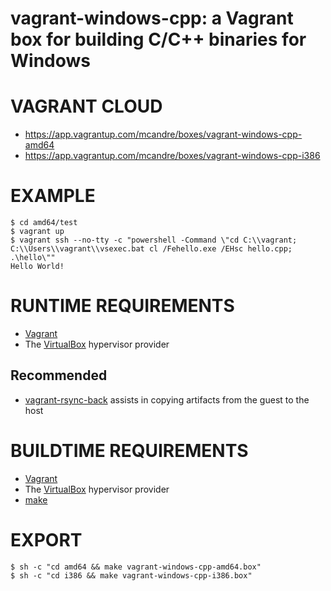 # vagrant-windows-cpp: a Vagrant box for building C/C++ binaries for Windows

# VAGRANT CLOUD

* https://app.vagrantup.com/mcandre/boxes/vagrant-windows-cpp-amd64
* https://app.vagrantup.com/mcandre/boxes/vagrant-windows-cpp-i386

# EXAMPLE

```console
$ cd amd64/test
$ vagrant up
$ vagrant ssh --no-tty -c "powershell -Command \"cd C:\\vagrant; C:\\Users\\vagrant\\vsexec.bat cl /Fehello.exe /EHsc hello.cpp; .\hello\""
Hello World!
```

# RUNTIME REQUIREMENTS

* [Vagrant](https://www.vagrantup.com)
* The [VirtualBox](https://www.virtualbox.org) hypervisor provider

## Recommended

* [vagrant-rsync-back](https://github.com/smerrill/vagrant-rsync-back) assists in copying artifacts from the guest to the host

# BUILDTIME REQUIREMENTS

* [Vagrant](https://www.vagrantup.com)
* The [VirtualBox](https://www.virtualbox.org) hypervisor provider
* [make](https://www.gnu.org/software/make/)

# EXPORT

```console
$ sh -c "cd amd64 && make vagrant-windows-cpp-amd64.box"
$ sh -c "cd i386 && make vagrant-windows-cpp-i386.box"
```
